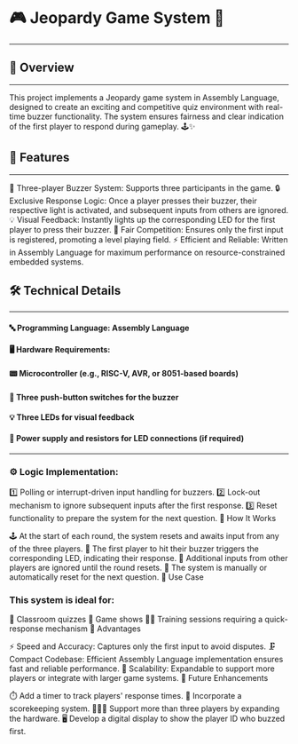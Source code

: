 # 🎮 Jeopardy Game System 🎉
---
## 🚀 Overview
---
This project implements a Jeopardy game system in Assembly Language, designed to create an exciting and competitive quiz environment with real-time buzzer functionality. The system ensures fairness and clear indication of the first player to respond during gameplay. 🕹️✨
## 🌟 Features
---
👥 Three-player Buzzer System: Supports three participants in the game.
🔒 Exclusive Response Logic: Once a player presses their buzzer, their respective light is activated, and subsequent inputs from others are ignored.
💡 Visual Feedback: Instantly lights up the corresponding LED for the first player to press their buzzer.
🤝 Fair Competition: Ensures only the first input is registered, promoting a level playing field.
⚡ Efficient and Reliable: Written in Assembly Language for maximum performance on resource-constrained embedded systems.
## 🛠️ Technical Details
___ 
#### 🔤 Programming Language: Assembly Language
#### 🖥️ Hardware Requirements:
#### 📟 Microcontroller (e.g., RISC-V, AVR, or 8051-based boards)
#### 🔘 Three push-button switches for the buzzer
#### 💡 Three LEDs for visual feedback
#### 🔌 Power supply and resistors for LED connections (if required)
___ 
### ⚙️ Logic Implementation:
1️⃣ Polling or interrupt-driven input handling for buzzers.
2️⃣ Lock-out mechanism to ignore subsequent inputs after the first response.
3️⃣ Reset functionality to prepare the system for the next question.
🎯 How It Works

🕹️ At the start of each round, the system resets and awaits input from any of the three players.
🎇 The first player to hit their buzzer triggers the corresponding LED, indicating their response.
🛑 Additional inputs from other players are ignored until the round resets.
🔄 The system is manually or automatically reset for the next question.
🎲 Use Case

### This system is ideal for:
🏫 Classroom quizzes
🎥 Game shows
🏋️‍♂️ Training sessions requiring a quick-response mechanism
🎁 Advantages

⚡ Speed and Accuracy: Captures only the first input to avoid disputes.
🗜️ Compact Codebase: Efficient Assembly Language implementation ensures fast and reliable performance.
🔧 Scalability: Expandable to support more players or integrate with larger game systems.
🔮 Future Enhancements

⏱️ Add a timer to track players' response times.
🧮 Incorporate a scorekeeping system.
🧑‍🤝‍🧑 Support more than three players by expanding the hardware.
🖥️ Develop a digital display to show the player ID who buzzed first.

